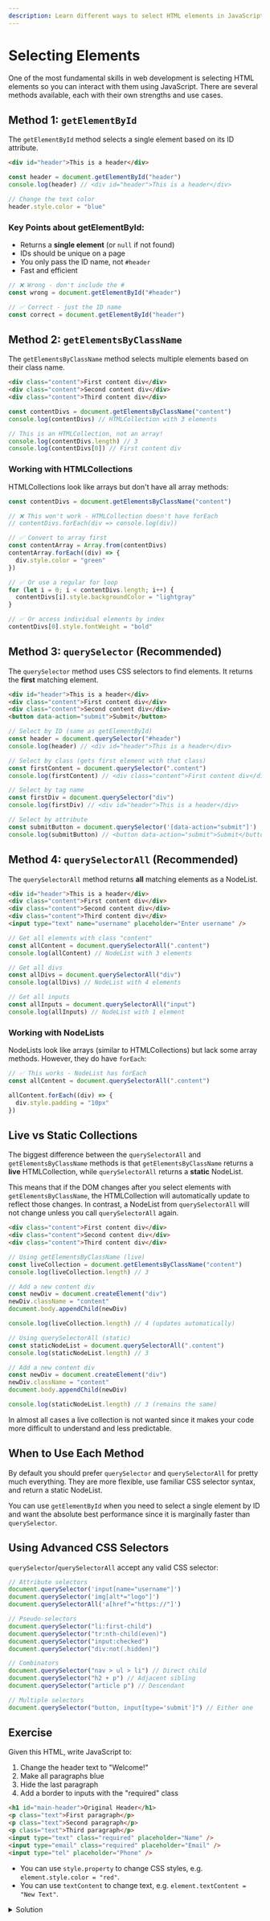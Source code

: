 ```yaml
---
description: Learn different ways to select HTML elements in JavaScript, including getElementById, getElementsByClassName, and the powerful querySelector methods.
---
```


# Selecting Elements

One of the most fundamental skills in web development is selecting HTML elements so you can interact with them using JavaScript. There are several methods available, each with their own strengths and use cases.

## Method 1: `getElementById`

The `getElementById` method selects a single element based on its ID attribute.

```html
<div id="header">This is a header</div>
```

```javascript
const header = document.getElementById("header")
console.log(header) // <div id="header">This is a header</div>

// Change the text color
header.style.color = "blue"
```

### Key Points about getElementById:

- Returns a **single element** (or `null` if not found)
- IDs should be unique on a page
- You only pass the ID name, not `#header`
- Fast and efficient

```javascript
// ❌ Wrong - don't include the #
const wrong = document.getElementById("#header")

// ✅ Correct - just the ID name
const correct = document.getElementById("header")
```

## Method 2: `getElementsByClassName`

The `getElementsByClassName` method selects multiple elements based on their class name.

```html
<div class="content">First content div</div>
<div class="content">Second content div</div>
<div class="content">Third content div</div>
```

```javascript
const contentDivs = document.getElementsByClassName("content")
console.log(contentDivs) // HTMLCollection with 3 elements

// This is an HTMLCollection, not an array!
console.log(contentDivs.length) // 3
console.log(contentDivs[0]) // First content div
```

### Working with HTMLCollections

HTMLCollections look like arrays but don't have all array methods:

```javascript
const contentDivs = document.getElementsByClassName("content")

// ❌ This won't work - HTMLCollection doesn't have forEach
// contentDivs.forEach(div => console.log(div))

// ✅ Convert to array first
const contentArray = Array.from(contentDivs)
contentArray.forEach((div) => {
  div.style.color = "green"
})

// ✅ Or use a regular for loop
for (let i = 0; i < contentDivs.length; i++) {
  contentDivs[i].style.backgroundColor = "lightgray"
}

// ✅ Or access individual elements by index
contentDivs[0].style.fontWeight = "bold"
```

## Method 3: `querySelector` (Recommended)

The `querySelector` method uses CSS selectors to find elements. It returns the **first** matching element.

```html
<div id="header">This is a header</div>
<div class="content">First content div</div>
<div class="content">Second content div</div>
<button data-action="submit">Submit</button>
```

```javascript
// Select by ID (same as getElementById)
const header = document.querySelector("#header")
console.log(header) // <div id="header">This is a header</div>

// Select by class (gets first element with that class)
const firstContent = document.querySelector(".content")
console.log(firstContent) // <div class="content">First content div</div>

// Select by tag name
const firstDiv = document.querySelector("div")
console.log(firstDiv) // <div id="header">This is a header</div>

// Select by attribute
const submitButton = document.querySelector('[data-action="submit"]')
console.log(submitButton) // <button data-action="submit">Submit</button>
```

## Method 4: `querySelectorAll` (Recommended)

The `querySelectorAll` method returns **all** matching elements as a NodeList.

```html
<div id="header">This is a header</div>
<div class="content">First content div</div>
<div class="content">Second content div</div>
<div class="content">Third content div</div>
<input type="text" name="username" placeholder="Enter username" />
```

```javascript
// Get all elements with class "content"
const allContent = document.querySelectorAll(".content")
console.log(allContent) // NodeList with 3 elements

// Get all divs
const allDivs = document.querySelectorAll("div")
console.log(allDivs) // NodeList with 4 elements

// Get all inputs
const allInputs = document.querySelectorAll("input")
console.log(allInputs) // NodeList with 1 element
```

### Working with NodeLists

NodeLists look like arrays (similar to HTMLCollections) but lack some array methods. However, they do have `forEach`:

```javascript
// ✅ This works - NodeList has forEach
const allContent = document.querySelectorAll(".content")

allContent.forEach((div) => {
  div.style.padding = "10px"
})
```

## Live vs Static Collections

The biggest difference between the `querySelectorAll` and `getElementsByClassName` methods is that `getElementsByClassName` returns a **live** HTMLCollection, while `querySelectorAll` returns a **static** NodeList.

This means that if the DOM changes after you select elements with `getElementsByClassName`, the HTMLCollection will automatically update to reflect those changes. In contrast, a NodeList from `querySelectorAll` will not change unless you call `querySelectorAll` again.

```html
<div class="content">First content div</div>
<div class="content">Second content div</div>
<div class="content">Third content div</div>
```

```javascript
// Using getElementsByClassName (live)
const liveCollection = document.getElementsByClassName("content")
console.log(liveCollection.length) // 3

// Add a new content div
const newDiv = document.createElement("div")
newDiv.className = "content"
document.body.appendChild(newDiv)

console.log(liveCollection.length) // 4 (updates automatically)
```

```javascript
// Using querySelectorAll (static)
const staticNodeList = document.querySelectorAll(".content")
console.log(staticNodeList.length) // 3

// Add a new content div
const newDiv = document.createElement("div")
newDiv.className = "content"
document.body.appendChild(newDiv)

console.log(staticNodeList.length) // 3 (remains the same)
```

In almost all cases a live collection is not wanted since it makes your code more difficult to understand and less predictable.

## When to Use Each Method

By default you should prefer `querySelector` and `querySelectorAll` for pretty much everything. They are more flexible, use familiar CSS selector syntax, and return a static NodeList.

You can use `getElementById` when you need to select a single element by ID and want the absolute best performance since it is marginally faster than `querySelector`.

## Using Advanced CSS Selectors

`querySelector`/`querySelectorAll` accept any valid CSS selector:

```javascript
// Attribute selectors
document.querySelector('input[name="username"]')
document.querySelector('img[alt*="logo"]')
document.querySelectorAll('a[href^="https://"]')

// Pseudo-selectors
document.querySelector("li:first-child")
document.querySelector("tr:nth-child(even)")
document.querySelector("input:checked")
document.querySelector("div:not(.hidden)")

// Combinators
document.querySelector("nav > ul > li") // Direct child
document.querySelector("h2 + p") // Adjacent sibling
document.querySelector("article p") // Descendant

// Multiple selectors
document.querySelector("button, input[type='submit']") // Either one
```

## Exercise

Given this HTML, write JavaScript to:

1. Change the header text to "Welcome!"
2. Make all paragraphs blue
3. Hide the last paragraph
4. Add a border to inputs with the "required" class

```html
<h1 id="main-header">Original Header</h1>
<p class="text">First paragraph</p>
<p class="text">Second paragraph</p>
<p class="text">Third paragraph</p>
<input type="text" class="required" placeholder="Name" />
<input type="email" class="required" placeholder="Email" />
<input type="tel" placeholder="Phone" />
```

- You can use `style.property` to change CSS styles, e.g. `element.style.color = "red"`.
- You can use `textContent` to change text, e.g. `element.textContent = "New Text"`.

<details>
<summary>Solution</summary>

```javascript
// 1. Change header text
document.querySelector("#main-header").textContent = "Welcome!"

// 2. Make all paragraphs blue
document.querySelectorAll("p").forEach((p) => {
  p.style.color = "blue"
})

// 3. Hide the last paragraph
const lastParagraph = document.querySelector("p:last-child")
lastParagraph.style.display = "none"

// 4. Add border to required inputs
document.querySelectorAll("input.required").forEach((input) => {
  input.style.border = "2px solid red"
})
```

</details>
